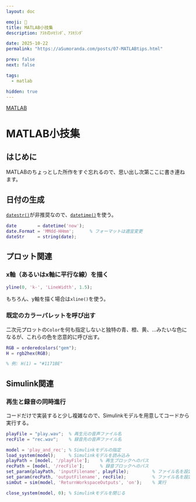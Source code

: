 ```yaml
---
layout: doc

emoji: 🧮
title: MATLAB小技集
description: ｱｽﾓのﾒﾓﾗﾝﾀﾞ、ｱｽﾓﾗﾝﾀﾞ

date: 2025-10-22
permalink: "https://aSumoranda.com/posts/07-MATLABtips.html"

prev: false
next: false

tags:
  - matlab

hidden: true
---
```


[MATLAB](../tags/matlab)

# MATLAB小技集

## はじめに

MATLABのちょっとした所作をすぐ忘れるので、思い出し次第ここに書き連ねます。

## 日付の生成

[`datestr()`](https://jp.mathworks.com/help/matlab/ref/datetime.datestr.html)が非推奨なので、[`datetime()`](https://jp.mathworks.com/help/matlab/ref/datetime.html)を使う。

```matlab
date        = datetime('now');
date.Format = 'MMdd-HHmm';      % フォーマットは適宜変更
dateStr     = string(date);
```

## プロット関連

### x軸（あるいはx軸に平行な線）を描く

```matlab
yline(0, 'k-', 'LineWidth', 1.5);
```

もちろん、y軸を描く場合は`xline()`を使う。

### 既定のカラーパレットを呼び出す

二次元プロットの`Color`を何も指定しないと独特の青、橙、黄、…みたいな色になるが、これらの色を恣意的に呼び出す。

```matlab
RGB = orderedcolors("gem");
H = rgb2hex(RGB);

% 例: H(1) = "#1171BE"
```

## Simulink関連

### 再生と録音の同時進行

コードだけで実装すると少し複雑なので、Simulinkモデルを用意してコードから実行する。

<ImageGroup
  :sources="[
    '/images/2025/07-01.webp',
  ]"
  type="big"
  caption="録音先の音声ファイル名はコード側から上書きされるので、モデル側では適当で良い。"
/>

```matlab
playFile = "play.wav";  % 再生元の音声ファイル名
recFile = "rec.wav";    % 録音先の音声ファイル名

model = 'play_and_rec'; % Simulinkモデルの指定
load_system(model);     % Simulinkモデルを読み込み
playPath = [model, '/playFile'];    % 再生ブロックへのパス
recPath = [model, '/recFile'];      % 録音ブロックへのパス
set_param(playPath, 'inputFilename', playFile);         % ファイル名を設定
set_param(recPath, 'outputFilename', recFile);          % ファイル名を設定
simOut = sim(model, 'ReturnWorkspaceOutputs', 'on');    % 実行

close_system(model, 0); % Simulinkモデルを閉じる
```
